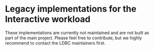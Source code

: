 # Legacy implementations for the Interactive workload

These implementations are currently not maintained and are not built as part of the main project. Please feel free to contribute, but we highly recommend to contact the LDBC maintainers first.